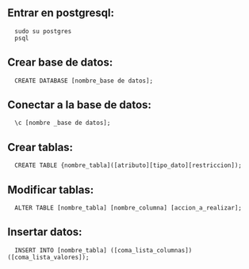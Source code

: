 ## Entrar en postgresql:
```
  sudo su postgres
  psql
```
## Crear base de datos:
```
  CREATE DATABASE [nombre_base de datos];
```
## Conectar a la base de datos:
```
  \c [nombre _base de datos];
```
## Crear tablas:
```
  CREATE TABLE {nombre_tabla]([atributo][tipo_dato][restriccion]);
```
## Modificar tablas:
```
  ALTER TABLE [nombre_tabla] [nombre_columna] [accion_a_realizar];
```
## Insertar datos:
```
  INSERT INTO [nombre_tabla] ([coma_lista_columnas]) ([coma_lista_valores]);
```
